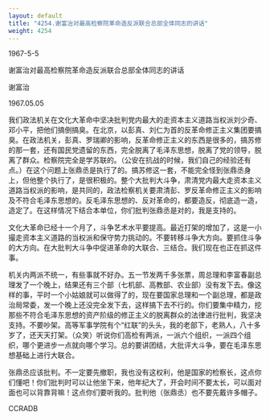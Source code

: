 ```yaml
---
layout: default
title: "4254.谢富治对最高检察院革命造反派联合总部全体同志的讲话"
weight: 4254
---
```


1967-5-5

谢富治对最高检察院革命造反派联合总部全体同志的讲话

谢富治

1967.05.05

我们政法机关在文化大革命中坚决批判党内最大的走资本主义道路当权派刘少奇、邓小平，把他们搞倒搞臭。在北京，以彭真、刘仁为首的反革命修正主义集团要搞臭。在政法机关，彭真、罗瑞卿的影响，反革命修正主义的东西是很多的，搞苏修的那一套，还有国民党遗留的东西，完全脱离了毛泽东思想，脱离了党的领导，脱离了群众。检察院完全是学苏联的。（公安在抗战的时候，我们自己的经验还有点。）在这个问题上张鼎丞是执行了的。搞苏修这一套，不能完全怪到张鼎丞身上，但他整个执行了，是很积极的。整个大批判大斗争，肃清党内最大走资本主义道路当权派的影响，是共同的，政法检察机关要肃清彭、罗反革命修正主义的影响及不符合毛泽东思想的。反毛泽东思想的、反对革命的，都要造反，彻底造一造，造定了。在这样情况下结合本单位，你们批判张鼎丞是对的，我是支持的。

文化大革命已经十一个月了，斗争艺术水平要提高。最近打架的增加了，这是一小撮走资本主义道路的当权派和保守势力挑动的。不要转移斗争大方向。要抓住斗争的大方向。在大批判大斗争中促进革命的大联合、三结合。我们现在也正在抓这件事。

机关内两派不统一，有些事就不好办。五一节发两千多张票，周总理和李富春副总理发了一个晚上，结果还有三个部（七机部、高教部、农业部）没有发下去。像这样的事，平时一个小姑娘就可以做得了的，现在要国家总理和一个副总理，都是政治局常委，发一个晚上还没完全发下去，这样搞下去不行的。你们要集中精力，挖那些不符合毛泽东思想的资产阶级的修正主义的脱离群众的法律进行批判，我坚决支持。不要吵架。高等军事学院有个“红联”的头头，我的老部下，老熟人，八十多岁了，还天天打架。（众笑）听说你们高检有两派，一派六个组织，一派四个组织，哪个更进步一点就向哪个学习。总的要讲团结，大批评大斗争，要在毛泽东思想基础上进行大联合。

张鼎丞应该批判。不一定要先撤职，我也没有这权利，他是国家的检察长，这点你们懂吧！你们批判时可以让他坐下来，他年纪大了，开会时间不要太长，可以面对面也可以背靠背嘛！这点你们要听我的。批判他（张鼎丞）也不要先戴许多帽子。

CCRADB

